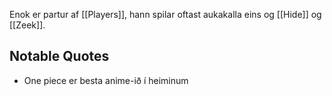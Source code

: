 Enok er partur af [[Players]], hann spilar oftast aukakalla eins og [[Hide]] og [[Zeek]].


## Notable Quotes
- One piece er besta anime-ið í heiminum